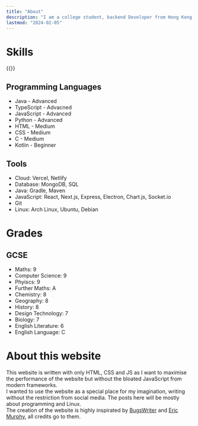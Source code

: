```yaml
---
title: "About"
description: "I am a college student, backend Developer from Hong Kong based in United Kingdom. I make Minecraft Mods and Plugins, a Discord bot for the CODM community, also various websites for people to use. I aim to create free, minimal and open source software for public use. Moreover, I am trying to make my own ecosystem of various software that all is tailor made by myself and without any unnecessary features. The softwares I had made includes, paste bin, image uploader, URL shortener, shell interpreter, and more to come. Currently I am studying A levels, doing Maths, Further Maths, Computer Science and Phyiscs."
lastmod: "2024-02-05"
---
```


# Skills
{{<hrefbut onclick="window.open('/CV.pdf');" text="Resume/CV">}}

## Programming Languages

- Java - Advanced
- TypeScript - Advacned
- JavaScript - Advanced
- Python - Advanced
- HTML - Medium
- CSS - Medium
- C - Medium
- Kotlin - Beginner

## Tools

- Cloud: Vercel, Netlify
- Database: MongoDB, SQL
- Java: Gradle, Maven
- JavaScript: React, Next.js, Express, Electron, Chart.js, Socket.io
- Git
- Linux: Arch Linux, Ubuntu, Debian


# Grades

## GCSE

- Maths: 9
- Computer Science: 9
- Phyiscs: 9
- Further Maths: A
- Chemistry: 8
- Geography: 8
- History: 8
- Design Technology: 7
- Biology: 7
- English Literature: 6
- English Language: C

# About this website

This website is written with only HTML, CSS and JS as I want to maximise the performance of the website but without the bloated JavaScript from modern frameworks.  
I wanted to use the website as a special place for my imagination, writing without the restriction from social media. The posts here will be mostly about programming and Linux.  
The creation of the website is highly inspirated by [BugsWriter](https://bugswriter.com/") and [Eric Murphy](https://ericmurphy.xyz/"), all credits go to them.
